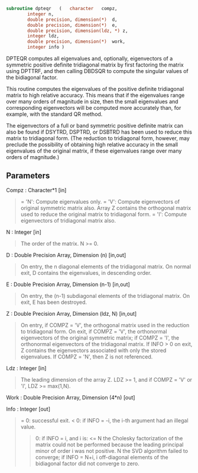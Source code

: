 ```fortran
subroutine dpteqr	(	character	compz,
		integer	n,
		double precision, dimension(*)	d,
		double precision, dimension(*)	e,
		double precision, dimension(ldz, *)	z,
		integer	ldz,
		double precision, dimension(*)	work,
		integer	info )
```

 DPTEQR computes all eigenvalues and, optionally, eigenvectors of a
 symmetric positive definite tridiagonal matrix by first factoring the
 matrix using DPTTRF, and then calling DBDSQR to compute the singular
 values of the bidiagonal factor.

 This routine computes the eigenvalues of the positive definite
 tridiagonal matrix to high relative accuracy.  This means that if the
 eigenvalues range over many orders of magnitude in size, then the
 small eigenvalues and corresponding eigenvectors will be computed
 more accurately than, for example, with the standard QR method.

 The eigenvectors of a full or band symmetric positive definite matrix
 can also be found if DSYTRD, DSPTRD, or DSBTRD has been used to
 reduce this matrix to tridiagonal form. (The reduction to tridiagonal
 form, however, may preclude the possibility of obtaining high
 relative accuracy in the small eigenvalues of the original matrix, if
 these eigenvalues range over many orders of magnitude.)

## Parameters
Compz : Character*1 [in]
> = 'N':  Compute eigenvalues only.
> = 'V':  Compute eigenvectors of original symmetric
> matrix also.  Array Z contains the orthogonal
> matrix used to reduce the original matrix to
> tridiagonal form.
> = 'I':  Compute eigenvectors of tridiagonal matrix also.

N : Integer [in]
> The order of the matrix.  N >= 0.

D : Double Precision Array, Dimension (n) [in,out]
> On entry, the n diagonal elements of the tridiagonal
> matrix.
> On normal exit, D contains the eigenvalues, in descending
> order.

E : Double Precision Array, Dimension (n-1) [in,out]
> On entry, the (n-1) subdiagonal elements of the tridiagonal
> matrix.
> On exit, E has been destroyed.

Z : Double Precision Array, Dimension (ldz, N) [in,out]
> On entry, if COMPZ = 'V', the orthogonal matrix used in the
> reduction to tridiagonal form.
> On exit, if COMPZ = 'V', the orthonormal eigenvectors of the
> original symmetric matrix;
> if COMPZ = 'I', the orthonormal eigenvectors of the
> tridiagonal matrix.
> If INFO > 0 on exit, Z contains the eigenvectors associated
> with only the stored eigenvalues.
> If  COMPZ = 'N', then Z is not referenced.

Ldz : Integer [in]
> The leading dimension of the array Z.  LDZ >= 1, and if
> COMPZ = 'V' or 'I', LDZ >= max(1,N).

Work : Double Precision Array, Dimension (4*n) [out]

Info : Integer [out]
> = 0:  successful exit.
> < 0:  if INFO = -i, the i-th argument had an illegal value.
> > 0:  if INFO = i, and i is:
> <= N  the Cholesky factorization of the matrix could
> not be performed because the leading principal
> minor of order i was not positive.
> > N   the SVD algorithm failed to converge;
> if INFO = N+i, i off-diagonal elements of the
> bidiagonal factor did not converge to zero.

